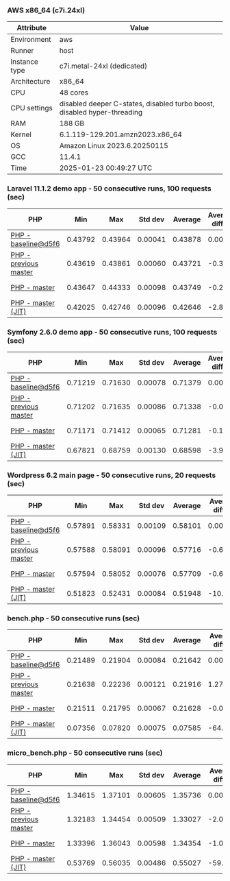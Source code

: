 ### AWS x86_64 (c7i.24xl)

|  Attribute    |     Value      |
|---------------|----------------|
| Environment   |aws|
| Runner        |host|
| Instance type |c7i.metal-24xl (dedicated)|
| Architecture  |x86_64
| CPU           |48 cores|
| CPU settings  |disabled deeper C-states, disabled turbo boost, disabled hyper-threading|
| RAM           |188 GB|
| Kernel        |6.1.119-129.201.amzn2023.x86_64|
| OS            |Amazon Linux 2023.6.20250115|
| GCC           |11.4.1|
| Time          |2025-01-23 00:49:27 UTC|

### Laravel 11.1.2 demo app - 50 consecutive runs, 100 requests (sec)

|     PHP     |     Min     |     Max     |    Std dev   |   Average  |  Average diff % |   Median   | Median diff % |     Memory    |
|-------------|-------------|-------------|--------------|------------|-----------------|------------|---------------|---------------|
|[PHP - baseline@d5f6](https://github.com/php/php-src/commit/d5f6e56610)|0.43792|0.43964|0.00041|0.43878|0.00%|0.43877|0.00%|41.86 MB|
|[PHP - previous master](https://github.com/php/php-src/commit/3337f22eb1)|0.43619|0.43861|0.00060|0.43721|-0.36%|0.43700|-0.40%|41.76 MB|
|[PHP - master](https://github.com/php/php-src/commit/ad4cbf4e7f)|0.43647|0.44333|0.00098|0.43749|-0.29%|0.43727|-0.34%|41.76 MB|
|[PHP - master (JIT)](https://github.com/php/php-src/commit/ad4cbf4e7f)|0.42025|0.42746|0.00096|0.42646|-2.81%|0.42652|-2.79%|50.81 MB|

### Symfony 2.6.0 demo app - 50 consecutive runs, 100 requests (sec)

|     PHP     |     Min     |     Max     |    Std dev   |   Average  |  Average diff % |   Median   | Median diff % |     Memory    |
|-------------|-------------|-------------|--------------|------------|-----------------|------------|---------------|---------------|
|[PHP - baseline@d5f6](https://github.com/php/php-src/commit/d5f6e56610)|0.71219|0.71630|0.00078|0.71379|0.00%|0.71374|0.00%|37.39 MB|
|[PHP - previous master](https://github.com/php/php-src/commit/3337f22eb1)|0.71202|0.71635|0.00086|0.71338|-0.06%|0.71330|-0.06%|37.46 MB|
|[PHP - master](https://github.com/php/php-src/commit/ad4cbf4e7f)|0.71171|0.71412|0.00065|0.71281|-0.14%|0.71288|-0.12%|37.46 MB|
|[PHP - master (JIT)](https://github.com/php/php-src/commit/ad4cbf4e7f)|0.67821|0.68759|0.00130|0.68598|-3.90%|0.68610|-3.87%|44.54 MB|

### Wordpress 6.2 main page - 50 consecutive runs, 20 requests (sec)

|     PHP     |     Min     |     Max     |    Std dev   |   Average  |  Average diff % |   Median   | Median diff % |     Memory    |
|-------------|-------------|-------------|--------------|------------|-----------------|------------|---------------|---------------|
|[PHP - baseline@d5f6](https://github.com/php/php-src/commit/d5f6e56610)|0.57891|0.58331|0.00109|0.58101|0.00%|0.58131|0.00%|43.01 MB|
|[PHP - previous master](https://github.com/php/php-src/commit/3337f22eb1)|0.57588|0.58091|0.00096|0.57716|-0.66%|0.57696|-0.75%|42.85 MB|
|[PHP - master](https://github.com/php/php-src/commit/ad4cbf4e7f)|0.57594|0.58052|0.00076|0.57709|-0.67%|0.57695|-0.75%|42.86 MB|
|[PHP - master (JIT)](https://github.com/php/php-src/commit/ad4cbf4e7f)|0.51823|0.52431|0.00084|0.51948|-10.59%|0.51942|-10.65%|62.49 MB|

### bench.php - 50 consecutive runs (sec)

|     PHP     |     Min     |     Max     |    Std dev   |   Average  |  Average diff % |   Median   | Median diff % |     Memory    |
|-------------|-------------|-------------|--------------|------------|-----------------|------------|---------------|---------------|
|[PHP - baseline@d5f6](https://github.com/php/php-src/commit/d5f6e56610)|0.21489|0.21904|0.00084|0.21642|0.00%|0.21633|0.00%|26.18 MB|
|[PHP - previous master](https://github.com/php/php-src/commit/3337f22eb1)|0.21638|0.22236|0.00121|0.21916|1.27%|0.21913|1.30%|26.12 MB|
|[PHP - master](https://github.com/php/php-src/commit/ad4cbf4e7f)|0.21511|0.21795|0.00067|0.21628|-0.07%|0.21615|-0.08%|26.13 MB|
|[PHP - master (JIT)](https://github.com/php/php-src/commit/ad4cbf4e7f)|0.07356|0.07820|0.00075|0.07585|-64.95%|0.07578|-64.97%|27.30 MB|

### micro_bench.php - 50 consecutive runs (sec)

|     PHP     |     Min     |     Max     |    Std dev   |   Average  |  Average diff % |   Median   | Median diff % |     Memory    |
|-------------|-------------|-------------|--------------|------------|-----------------|------------|---------------|---------------|
|[PHP - baseline@d5f6](https://github.com/php/php-src/commit/d5f6e56610)|1.34615|1.37101|0.00605|1.35736|0.00%|1.35675|0.00%|20.44 MB|
|[PHP - previous master](https://github.com/php/php-src/commit/3337f22eb1)|1.32183|1.34454|0.00509|1.33027|-2.00%|1.33035|-1.95%|20.38 MB|
|[PHP - master](https://github.com/php/php-src/commit/ad4cbf4e7f)|1.33396|1.36043|0.00598|1.34354|-1.02%|1.34355|-0.97%|20.39 MB|
|[PHP - master (JIT)](https://github.com/php/php-src/commit/ad4cbf4e7f)|0.53769|0.56035|0.00486|0.55027|-59.46%|0.55065|-59.41%|21.72 MB|
